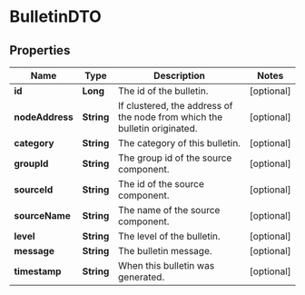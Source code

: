 
# BulletinDTO

## Properties
Name | Type | Description | Notes
------------ | ------------- | ------------- | -------------
**id** | **Long** | The id of the bulletin. |  [optional]
**nodeAddress** | **String** | If clustered, the address of the node from which the bulletin originated. |  [optional]
**category** | **String** | The category of this bulletin. |  [optional]
**groupId** | **String** | The group id of the source component. |  [optional]
**sourceId** | **String** | The id of the source component. |  [optional]
**sourceName** | **String** | The name of the source component. |  [optional]
**level** | **String** | The level of the bulletin. |  [optional]
**message** | **String** | The bulletin message. |  [optional]
**timestamp** | **String** | When this bulletin was generated. |  [optional]



